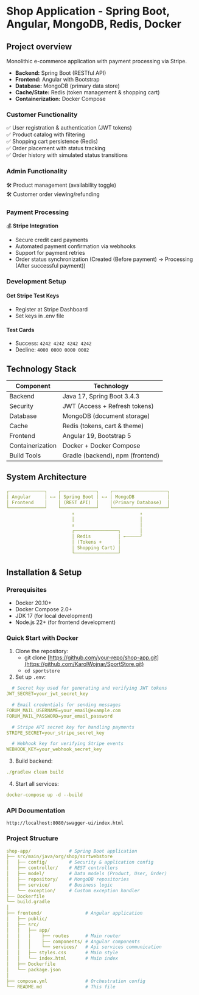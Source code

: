 # Shop Application - Spring Boot, Angular, MongoDB, Redis, Docker

## Project overview 
Monolithic e-commerce application with payment processing via Stripe.
- **Backend:** Spring Boot (RESTful API)
- **Frontend:** Angular with Bootstrap
- **Database:** MongoDB (primary data store)
- **Cache/State:** Redis (token management & shopping cart)
- **Containerization:** Docker Compose

### Customer Functionality
✅ User registration & authentication (JWT tokens)  
✅ Product catalog with filtering  
✅ Shopping cart persistence (Redis)  
✅ Order placement with status tracking  
✅ Order history with simulated status transitions  

### Admin Functionality
🛠️ Product management (availability toggle)  
🛠️ Customer order viewing/refunding  

### Payment Processing
💰 **Stripe Integration**
- Secure credit card payments
- Automated payment confirmation via webhooks
- Support for payment retries
- Order status synchronization (Created (Before payment) → Processing (After successful payment))

### Development Setup
#### Get Stripe Test Keys
- Register at Stripe Dashboard
- Set keys in .env file

#### Test Cards
- Success: `4242 4242 4242 4242`
- Decline: `4000 0000 0000 0002`

## Technology Stack
| Component        | Technology                       |
|------------------|----------------------------------|
| Backend          | Java 17, Spring Boot 3.4.3       |
| Security         | JWT (Access + Refresh tokens)    |
| Database         | MongoDB (document storage)       |
| Cache            | Redis (tokens, cart & theme)     |
| Frontend         | Angular 19, Bootstrap 5          |
| Containerization | Docker + Docker Compose          |
| Build Tools      | Gradle (backend), npm (frontend) |


## System Architecture
```yaml
┌─────────────┐    ┌─────────────┐    ┌────────────────────┐
│ Angular     │ ←→ │ Spring Boot │ ←→ │ MongoDB            │
│ Frontend    │    │ (REST API)  │    │(Primary Database)  │
└─────────────┘    └─────────────┘    └────────────────────┘
                        ↑                        ↑
                        │                        │
                        ↓                        │
                        ┌────────────────┐       │
                        │ Redis          │ ←─────┘
                        │ (Tokens +      │
                        │ Shopping Cart) │
                        └────────────────┘
```

## Installation & Setup
### Prerequisites
- Docker 20.10+
- Docker Compose 2.0+
- JDK 17 (for local development)
- Node.js 22+ (for frontend development)

### Quick Start with Docker
1. Clone the repository:
   - git clone [https://github.com/your-repo/shop-app.git](https://github.com/KarolWojnar/SportStore.git)
   - `cd sportstore`
2. Set up `.env`:
```yaml
  # Secret key used for generating and verifying JWT tokens
JWT_SECRET=your_jwt_secret_key

  # Email credentials for sending messages
FORUM_MAIL_USERNAME=your_email@example.com
FORUM_MAIL_PASSWORD=your_email_password

  # Stripe API secret key for handling payments
STRIPE_SECRET=your_stripe_secret_key

  # Webhook key for verifying Stripe events
WEBHOOK_KEY=your_webhook_secret_key
```

3. Build backend:
```yaml
./gradlew clean build
```

4. Start all services:
```yaml
docker-compose up -d --build
```

### API Documentation
`
http://localhost:8080/swagger-ui/index.html
`

### Project Structure
```yaml
shop-app/              # Spring Boot application
├── src/main/java/org/shop/sortwebstore
│   ├── config/        # Security & application config
│   ├── controller/    # REST controllers
│   ├── model/         # Data models (Product, User, Order)
│   ├── repository/    # MongoDB repositories
│   ├── service/       # Business logic
│   └── exception/     # Custom exception handler
├── Dockerfile
└── build.gradle
│
├── frontend/                # Angular application
│   ├── public/
│   ├── src/
│   │   ├── app/ 
│   │   │    ├── routes      # Main router
│   │   │    ├── components/ # Angular components
│   │   │    └── services/   # Api services communication
│   │   ├── styles.css       # Main style
│   │   └── index.html       # Main index
│   ├── Dockerfile
│   └── package.json
│
├── compose.yml              # Orchestration config
└── README.md                # This file
```
